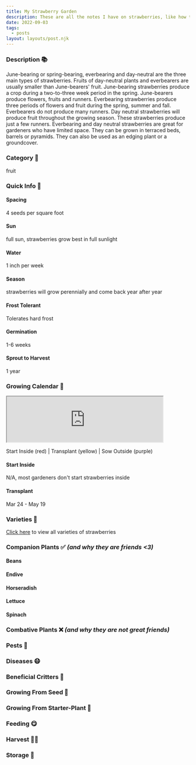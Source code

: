 ```yaml
---
title: My Strawberry Garden
description: These are all the notes I have on strawberries, like how to grow, when to grow, what companion plants are good for them, etc!
date: 2022-09-03
tags:
  - posts
layout: layouts/post.njk
---
```


### Description 📚

June-bearing or spring-bearing, everbearing and day-neutral are the three main types of strawberries. Fruits of day-neutral plants and everbearers are usually smaller than June-bearers' fruit. June-bearing strawberries produce a crop during a two-to-three week period in the spring. June-bearers produce flowers, fruits and runners. Everbearing strawberries produce three periods of flowers and fruit during the spring, summer and fall. Everbearers do not produce many runners. Day neutral strawberries will produce fruit throughout the growing season. These strawberries produce just a few runners. Everbearing and day neutral strawberries are great for gardeners who have limited space. They can be grown in terraced beds, barrels or pyramids. They can also be used as an edging plant or a groundcover.

### Category 🍓

fruit 

### Quick Info 📑

#### Spacing

4 seeds per square foot

#### Sun

full sun, strawberries grow best in full sunlight

#### Water

1 inch per week

#### Season

strawberries will grow perennially and come back year after year

#### Frost Tolerant

Tolerates hard frost

#### Germination

1-6 weeks

#### Sprout to Harvest

1 year

### Growing Calendar 📅

<iframe src="https://docs.google.com/spreadsheets/d/e/2PACX-1vRiLKsD0qGRgZBdbZQJWwEuFlp_z5yHHvyCAWye2_-V6Og3ypUTtsEtTtGbtS_Xlv5hzkaAQ2noiWc_/pubhtml?widget=true&amp;headers=false" width="85%" height="125px auto"></iframe>

Start Inside (red) | Transplant (yellow) | Sow Outside (purple)

#### Start Inside

N/A, most gardeners don't start strawberries inside

#### Transplant

Mar 24 - May 19

### Varieties 🍓
[Click here](https://strawberryplants.org/strawberry-varieties/#list-of-strawberry-types) to view all varieties of strawberries

### Companion Plants ✅ *(and why they are friends <3)*

#### Beans

#### Endive

#### Horseradish

#### Lettuce

#### Spinach

### Combative Plants ❌ *(and why they are not great friends)* 

### Pests 🐛

### Diseases 😷

### Beneficial Critters 🐞

### Growing From Seed 🌱

### Growing From Starter-Plant 🌿

### Feeding 😋

### Harvest 👨‍🌾

### Storage 🥫
